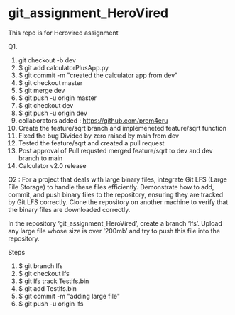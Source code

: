# git_assignment_HeroVired
This repo is for Herovired assignment 

Q1.
1. git checkout -b dev
2. $ git add calculatorPlusApp.py
3. $ git commit -m "created the calculator app from dev"
4. $ git checkout master
5. $ git merge dev
6. $ git push -u origin master
7. $ git checkout dev
8. $ git push -u origin dev
9. collaborators added : https://github.com/prem4eru
10. Create the feature/sqrt branch and implemeneted feature/sqrt function
11. Fixed the bug Divided by zero raised by main from dev
12. Tested the feature/sqrt and created a pull request
13. Post approval of Pull requsted merged feature/sqrt to dev and dev branch to main
14. Calculator v2.0 release

Q2 : For a project that deals with large binary files, integrate Git LFS (Large File Storage) to handle these files efficiently. Demonstrate how to add, commit, and push binary files to the repository, ensuring they are tracked by Git LFS correctly. Clone the repository on another machine to verify that the binary files are downloaded correctly.

In the repository ‘git_assignment_HeroVired’, create a branch ‘lfs’. Upload any large file whose size is over ‘200mb’ and try to push this file into the repository.

Steps

1. $ git branch lfs
2. $ git checkout lfs
3. $ git lfs track Testlfs.bin
4. $ git add Testlfs.bin
5. $ git commit -m "adding large file"
6. $ git push -u origin lfs
